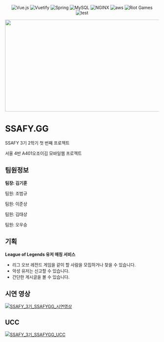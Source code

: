<p align="center">
    <img alt="Vue.js" src="https://img.shields.io/badge/Front--end-Vue.js-4FC08D?logo=vue.js">
    <img alt="Vuetify" src="https://img.shields.io/badge/Design-Vuetify-1867C0?logo=vuetify">
    <img alt="Spring" src="https://img.shields.io/badge/Back--end-Spring-6DB33F?logo=spring">
    <img alt="MySQL" src="https://img.shields.io/badge/DB-MySQL-4479A1?logo=mysql">
    <img alt="NGINX" src="https://img.shields.io/badge/Web%20Server-NGINX-269539?logo=nginx">
    <img alt ="aws" src="https://img.shields.io/badge/Cloud-aws%20EC2-232F3E?logo=amazon-aws">
    <img alt="Riot Games" src="https://img.shields.io/badge/Game%20API-Riot%20Games-D32936?logo=riot-games">
    <img alt="test" src="https://img.shields.io/github/last-commit/beygee/survive">
</p>

<p align="center">
    <img src="https://i.ibb.co/Lp7jVfj/logo.png"  width="600" height="300">
</p>

# SSAFY.GG 

SSAFY 3기 2학기 첫 번째 프로젝트 

서울 4반 A401오조이김 모바일웹 프로젝트



## 팀원정보

**팀장: 김기훈**

팀원: 조범규

팀원: 이준상

팀원: 김태상

팀원: 오우승



## 기획

**League of Legends 유저 매칭 서비스** 

* 리그 오브 레전드 게임을 같이 할 사람을 모집하거나 찾을 수 있습니다.
* 악성 유저는 신고할 수 있습니다.
*  간단한 게시글을 볼 수 있습니다.



## 시연 영상
[![SSAFY_3기_SSAFYGG_시연영상](http://img.youtube.com/vi/ulmYGtK3Cl4/0.jpg)](https://youtu.be/ulmYGtK3Cl4)


## UCC
[![SSAFY_3기_SSAFYGG_UCC](https://youtu.be/CzyadaUWfk4)](https://youtu.be/ulmYGtK3Cl4)


